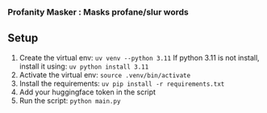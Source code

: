 ### Profanity Masker : Masks profane/slur words

## Setup
1. Create the virtual env: `uv venv --python 3.11`
    If python 3.11 is not install, install it using: `uv python install 3.11`
2. Activate the virtual env: `source .venv/bin/activate`
3. Install the requirements: `uv pip install -r requirements.txt`
4. Add your huggingface token in the script
5. Run the script: `python main.py`
